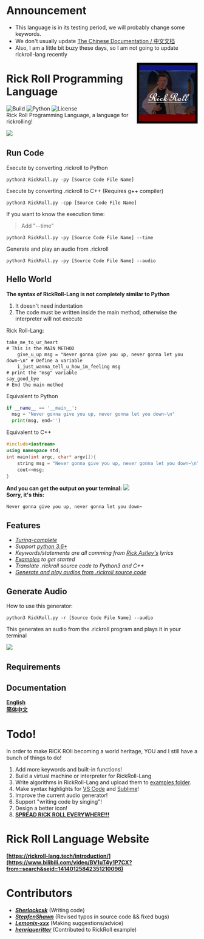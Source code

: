 # Announcement
- This language is in its testing period, we will probably change some keywords.
- We don't usually update [The Chinese Documentation / 中文文档](https://github.com/Rick-Lang/rickroll-lang/blob/main/doc-Ch.md)
- Also, I am a little bit buzy these days, so I am not going to update rickroll-lang recently

<img src="img/ico1.jpg" align="right" width="160" height="160"/>

# Rick Roll Programming Language

![Build](https://img.shields.io/badge/Build-passing-orange?style=for-the-badge&logo=appveyor)
![Python](https://img.shields.io/badge/Python-3.6%2B-brightgreen?style=for-the-badge&logo=appveyor)
![License](https://img.shields.io/badge/License-MIT-red?style=for-the-badge&logo=appveyor)
<br>
Rick Roll Programming Language, a language for rickrolling!
<br>

![](https://repository-images.githubusercontent.com/367934588/4a27ae00-b73b-11eb-801b-36dd1756dc93)

## Run Code
Execute by converting .rickroll to Python
```
python3 RickRoll.py -py [Source Code File Name]
```
Execute by converting .rickroll to C++ (Requires g++ compiler)
```
python3 RickRoll.py -cpp [Source Code File Name]
```
If you want to know the execution time:
> Add "--time"
```
python3 RickRoll.py -py [Source Code File Name] --time
```
Generate and play an audio from .rickroll
```
python3 RickRoll.py -py [Source Code File Name] --audio
```

## Hello World
**The syntax of RickRoll-Lang is not completely similar to Python**
1. It doesn't need indentation
2. The code must be written inside the main method, otherwise the interpreter will not execute

Rick Roll-Lang:
```
take_me_to_ur_heart                                                        # This is the MAIN METHOD
    give_u_up msg = "Never gonna give you up, never gonna let you down~\n" # Define a variable
    i_just_wanna_tell_u_how_im_feeling msg                                 # print the "msg" variable
say_good_bye                                                               # End the main method
```
Equivalent to Python
```python
if __name__ == '__main__':
  msg = "Never gonna give you up, never gonna let you down~\n"
  print(msg, end='')

```

Equivalent to C++
```c++
#include<iostream>
using namespace std;
int main(int argc, char* argv[]){
    string msg = "Never gonna give you up, never gonna let you down~\n";
    cout<<msg;
}
```

**And you can get the output on your terminal:**
![](https://preview.redd.it/w2n81iqx37p51.gif?format=png8&s=a5619fa00938c2aa817496ddd9eceda8a727324c)
<br>
**Sorry, it's this:**
```
Never gonna give you up, never gonna let you down~
```

## Features
- *[Turing-complete](https://en.wikipedia.org/wiki/Turing_completeness)*
- *Support [python 3.6+](https://www.python.org/downloads/release/python-3610/)*
- *Keywords/statements are all comming from [Rick Astley's](https://en.wikipedia.org/wiki/Rick_Astley) lyrics*
- *[Examples](https://github.com/Rick-Lang/rickroll-lang/tree/main/examples) to get started*
- *Translate .rickroll source code to Python3 and C++*
- *[Generate and play audios from .rickroll source code](https://github.com/Rick-Lang/rickroll-lang#Generate-Audio)*


## Generate Audio
How to use this generator:
```
python3 RickRoll.py -r [Source Code File Name] --audio
```
This generates an audio from the .rickroll program and plays it in your terminal

![](https://github.com/Rick-Lang/rickroll-lang/blob/main/img/au_generator.PNG)

## Requirements

## Documentation
**[English](https://github.com/Rick-Lang/rickroll-lang/blob/main/doc.md)**
<br>
**[简体中文](https://github.com/Rick-Lang/rickroll-lang/blob/main/doc-Ch.md)**


# Todo!
In order to make RICK ROll becoming a world heritage, YOU and I still have a bunch of things to do!
1. Add more keywords and built-in functions!
2. Build a virtual machine or interpreter for RickRoll-Lang
3. Write algorithms in RickRoll-Lang and upload them to [examples folder](examples).
4. Make syntax highlights for [VS Code](https://code.visualstudio.com/api/language-extensions/syntax-highlight-guide) and [Sublime](https://www.sublimetext.com/docs/syntax.html)!
5. Improve the current audio generator!
6. Support "writing code by singing"!
7. Design a better icon!
8. [**SPREAD RICK ROLL EVERYWHERE!!!**](https://www.youtube.com/watch?v=dQw4w9WgXcQ)

# Rick Roll Language Website
**[https://rickroll-lang.tech/introduction/](https://www.bilibili.com/video/BV1uT4y1P7CX?from=search&seid=14140125842351210096)**


# Contributors
- _**[Sherlockcxk](https://github.com/Sherlockcxk)**_   (Writing code)
- _**[StepfenShawn](https://github.com/StepfenShawn)**_  (Revised typos in source code && fixed bugs)
- _**[Lemonix-xxx](https://github.com/Lemonix-xxx)**_   (Making suggestions/advice)
- _**[henriqueritter](https://github.com/henriqueritter)**_   (Contributed to RickRoll example)
